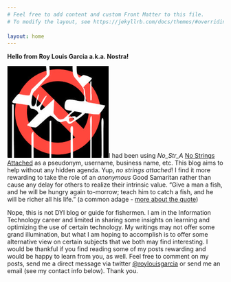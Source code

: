 ```yaml
---
# Feel free to add content and custom Front Matter to this file.
# To modify the layout, see https://jekyllrb.com/docs/themes/#overriding-theme-defaults

layout: home
---
```


**Hello from Roy Louis Garcia a.k.a. Nostra!**

<img class="nostra" src="/assets/images/nostra.jpg">I had been using *No_Str_A* [No Strings Attached](/2011/02/11/nostradmsx.html) as a pseudonym, username, business name, etc. This blog aims to help without any hidden agenda. Yup, *no strings attached*! I find it more rewarding to take the role of an *anonymous* Good Samaritan rather than cause any delay for others to realize their intrinsic value. “Give a man a fish, and he will be hungry again to-morrow; teach him to catch a fish, and he will be richer all his life.” (a common adage - [more about the quote](https://quoteinvestigator.com/2015/08/28/fish/))

Nope, this is not DYI blog or guide for fishermen. I am in the Information Technology career and limited in sharing some insights on learning and optimizing the use of certain technology. My writings may not offer some grand illumination, but what I am hoping to accomplish is to offer some alternative view on certain subjects that we both may find interesting. I would be thankful if you find reading some of my posts rewarding and would be happy to learn from you, as well. Feel free to comment on my posts, send me a direct message via twitter [@roylouisgarcia](https://twitter.com/roylouisgarcia) or send me an email (see my contact info below). Thank you.

